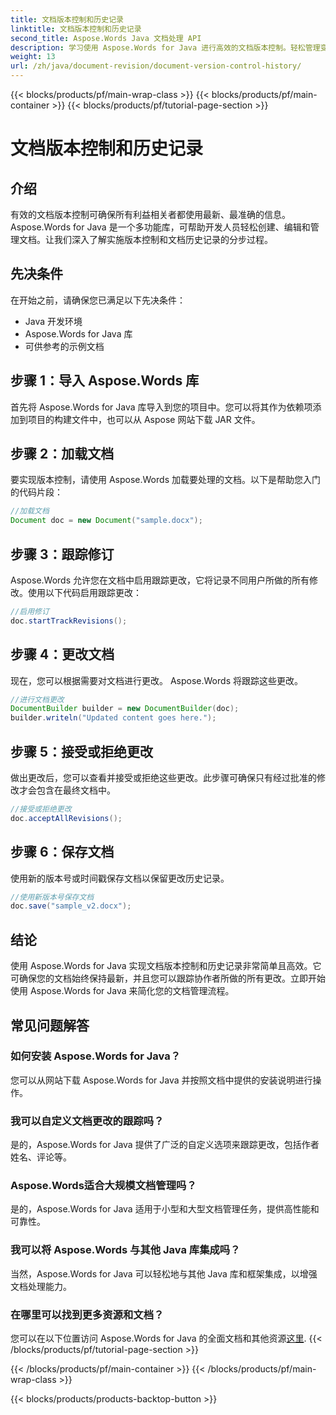 ```yaml
---
title: 文档版本控制和历史记录
linktitle: 文档版本控制和历史记录
second_title: Aspose.Words Java 文档处理 API
description: 学习使用 Aspose.Words for Java 进行高效的文档版本控制。轻松管理变更、无缝协作和跟踪修订。
weight: 13
url: /zh/java/document-revision/document-version-control-history/
---
```


{{< blocks/products/pf/main-wrap-class >}}
{{< blocks/products/pf/main-container >}}
{{< blocks/products/pf/tutorial-page-section >}}

# 文档版本控制和历史记录


## 介绍

有效的文档版本控制可确保所有利益相关者都使用最新、最准确的信息。Aspose.Words for Java 是一个多功能库，可帮助开发人员轻松创建、编辑和管理文档。让我们深入了解实施版本控制和文档历史记录的分步过程。

## 先决条件

在开始之前，请确保您已满足以下先决条件：

- Java 开发环境
- Aspose.Words for Java 库
- 可供参考的示例文档

## 步骤 1：导入 Aspose.Words 库

首先将 Aspose.Words for Java 库导入到您的项目中。您可以将其作为依赖项添加到项目的构建文件中，也可以从 Aspose 网站下载 JAR 文件。

## 步骤 2：加载文档

要实现版本控制，请使用 Aspose.Words 加载要处理的文档。以下是帮助您入门的代码片段：

```java
//加载文档
Document doc = new Document("sample.docx");
```

## 步骤 3：跟踪修订

Aspose.Words 允许您在文档中启用跟踪更改，它将记录不同用户所做的所有修改。使用以下代码启用跟踪更改：

```java
//启用修订
doc.startTrackRevisions();
```

## 步骤 4：更改文档

现在，您可以根据需要对文档进行更改。 Aspose.Words 将跟踪这些更改。

```java
//进行文档更改
DocumentBuilder builder = new DocumentBuilder(doc);
builder.writeln("Updated content goes here.");
```

## 步骤 5：接受或拒绝更改

做出更改后，您可以查看并接受或拒绝这些更改。此步骤可确保只有经过批准的修改才会包含在最终文档中。

```java
//接受或拒绝更改
doc.acceptAllRevisions();
```

## 步骤 6：保存文档

使用新的版本号或时间戳保存文档以保留更改历史记录。

```java
//使用新版本号保存文档
doc.save("sample_v2.docx");
```

## 结论

使用 Aspose.Words for Java 实现文档版本控制和历史记录非常简单且高效。它可确保您的文档始终保持最新，并且您可以跟踪协作者所做的所有更改。立即开始使用 Aspose.Words for Java 来简化您的文档管理流程。

## 常见问题解答

### 如何安装 Aspose.Words for Java？

您可以从网站下载 Aspose.Words for Java 并按照文档中提供的安装说明进行操作。

### 我可以自定义文档更改的跟踪吗？

是的，Aspose.Words for Java 提供了广泛的自定义选项来跟踪更改，包括作者姓名、评论等。

### Aspose.Words适合大规模文档管理吗？

是的，Aspose.Words for Java 适用于小型和大型文档管理任务，提供高性能和可靠性。

### 我可以将 Aspose.Words 与其他 Java 库集成吗？

当然，Aspose.Words for Java 可以轻松地与其他 Java 库和框架集成，以增强文档处理能力。

### 在哪里可以找到更多资源和文档？

您可以在以下位置访问 Aspose.Words for Java 的全面文档和其他资源[这里](https://reference.aspose.com/words/java/).
{{< /blocks/products/pf/tutorial-page-section >}}

{{< /blocks/products/pf/main-container >}}
{{< /blocks/products/pf/main-wrap-class >}}

{{< blocks/products/products-backtop-button >}}
